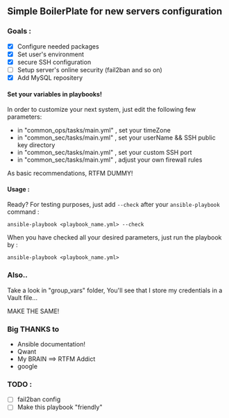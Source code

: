 ## Simple BoilerPlate for new servers configuration

### Goals :

- [x] Configure needed packages
- [x] Set user's environment
- [x] secure SSH configuration
- [ ] Setup server's online security (fail2ban and so on)
- [X] Add MySQL repositery

#### Set your variables in playbooks!

In order to customize your next system, just edit the following few parameters:

* in "common_ops/tasks/main.yml" , set your timeZone
* in "common_sec/tasks/main.yml" , set your userName && SSH public key directory
* in "common_sec/tasks/main.yml" , set your custom SSH port
* in "common_sec/tasks/main.yml" , adjust your own firewall rules

As basic recommendations, RTFM DUMMY!

#### Usage :

Ready? For testing purposes, just add ```--check``` after your ```ansible-playbook``` command :

```
ansible-playbook <playbook_name.yml> --check
```
When you have checked all your desired parameters, just run the playbook by :
```
ansible-playbook <playbook_name.yml>
```

### Also..

Take a look in "group_vars" folder, You'll see that I store my credentials in a Vault file...

MAKE THE SAME! 

### Big THANKS to

* Ansible documentation!
* Qwant
* My BRAIN ==> RTFM Addict
* google

### TODO :

- [ ] fail2ban config
- [ ] Make this playbook "friendly"
